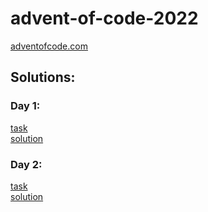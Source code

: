 # advent-of-code-2022
[adventofcode.com](https://adventofcode.com/)
## Solutions:
### Day 1:
[task](https://adventofcode.com/2022/day/1) \
[solution](/src/main/java/pl/mz/day01/Day1.java)
### Day 2:
[task](https://adventofcode.com/2022/day/2) \
[solution](/src/main/java/pl/mz/day02/Day2.java)
